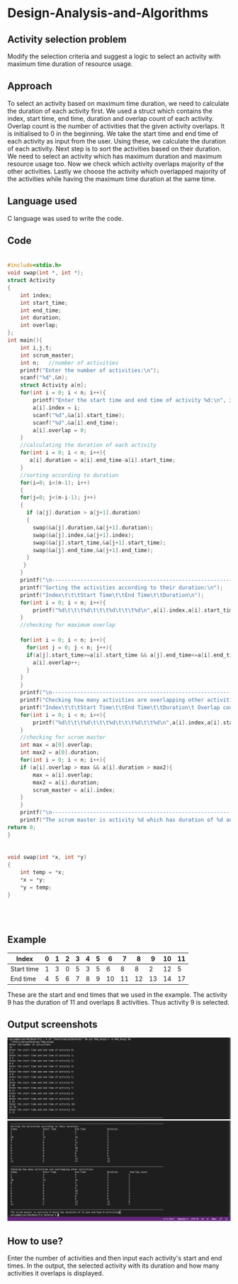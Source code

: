 # Design-Analysis-and-Algorithms
## Activity selection problem
Modify the selection criteria and suggest a logic to select an activity with maximum time duration of resource usage.

## Approach
To select an activity based on maximum time duration, we need to calculate the duration of each activity first.
We used a struct which contains the index, start time, end time, duration and overlap count of each activity. Overlap count is the number of activities that the given activity overlaps. It is initialised to 0 in the beginning.
We take the start time and end time of each activity as input from the user. Using these, we calculate the duration of each activity.
Next step is to sort the activities based on their duration. We need to select an activity which has maximum duration and maximum resource usage too.
Now we check which activity overlaps majority of the other activities. Lastly we choose the activity which overlapped majority of the activities while having the maximum time duration at the same time.

## Language used
C language was used to write the code.

## Code
```C

#include<stdio.h>
void swap(int *, int *);
struct Activity 
{ 
    int index;
    int start_time;
    int end_time;
    int duration;
    int overlap;
}; 
int main(){
    int i,j,t;
    int scrum_master;
    int n;   //number of activities
    printf("Enter the number of activities:\n");
    scanf("%d",&n);
    struct Activity a[n];
    for(int i = 0; i < n; i++){
        printf("Enter the start time and end time of activity %d:\n", i);
        a[i].index = i;
        scanf("%d",&a[i].start_time);
        scanf("%d",&a[i].end_time);
        a[i].overlap = 0;
    }
    //calculating the duration of each activity
    for(int i = 0; i < n; i++){
       a[i].duration = a[i].end_time-a[i].start_time;
    }
    //sorting according to duration
    for(i=0; i<(n-1); i++)
    {
    for(j=0; j<(n-i-1); j++)
    {
      if (a[j].duration > a[j+1].duration)
      {
        swap(&a[j].duration,&a[j+1].duration);
        swap(&a[j].index,&a[j+1].index);
        swap(&a[j].start_time,&a[j+1].start_time);
        swap(&a[j].end_time,&a[j+1].end_time);
      }
     }
    }
    printf("\n------------------------------------------------------------------------------------------------------------------\n");
    printf("Sorting the activities according to their duration:\n");
    printf("Index\t\t\tStart Time\t\tEnd Time\t\tDuration\n");
    for(int i = 0; i < n; i++){
        printf("%d\t\t\t%d\t\t\t%d\t\t\t%d\n",a[i].index,a[i].start_time,a[i].end_time,a[i].duration);
    }
    //checking for maximum overlap
    
    for(int i = 0; i < n; i++){
      for(int j = 0; j < n; j++){
      if(a[j].start_time>=a[i].start_time && a[j].end_time<=a[i].end_time){
        a[i].overlap++;
      }
    }
    }
    printf("\n------------------------------------------------------------------------------------------------------------------\n");
    printf("Checking how many activities are overlapping other activities:\n");
    printf("Index\t\t\tStart Time\t\tEnd Time\t\tDuration\t Overlap count\n");
    for(int i = 0; i < n; i++){
        printf("%d\t\t\t%d\t\t\t%d\t\t\t%d\t\t%d\n",a[i].index,a[i].start_time,a[i].end_time,a[i].duration,a[i].overlap);
    }
    //checking for scrum master
    int max = a[0].overlap;  
    int max2 = a[0].duration;      
    for(int i = 0; i < n; i++){
    if (a[i].overlap > max && a[i].duration > max2){
        max = a[i].overlap;
        max2 = a[i].duration;
        scrum_master = a[i].index;
    }
    }
    printf("\n------------------------------------------------------------------------------------------------------------------\n");
    printf("The scrum master is activity %d which has duration of %d and overlaps %d activities",scrum_master, max2, max);
return 0;
}


void swap(int *x, int *y)
{
    int temp = *x;
    *x = *y;
    *y = temp;
}
 

  


```
## Example
|Index  |  0 | 1  |  2 | 3  |  4 |  5 | 6  |  7 |  8 | 9  | 10  | 11  |
|-------|---|---|---|---|---|---|---|---|---|---|---|---|
|Start time  |  1 |  3 | 0  |  5 |  3 | 5  | 6  |  8 | 8  | 2  | 12  | 5  |
|End time   |  4 | 5  | 6  | 7  | 8  |  9 | 10  | 11  | 12  | 13  | 14  | 17  |

These are the start and end times that we used in the example. The activity 9 has the duration of 11 and overlaps 8 activities. Thus activity 9 is selected.

## Output screenshots
<img src="https://github.com/aarya-12/Design-Analysis-and-Algorithms/blob/main/Screenshot%202022-09-06%20at%207.40.59%20PM.png">
<br>
<img src="https://github.com/aarya-12/Design-Analysis-and-Algorithms/blob/main/Screenshot%202022-09-06%20at%207.41.29%20PM.png">

## How to use?
Enter the number of activities and then input each activity's start and end times. In the output, the selected activity with its duration and how many activities it overlaps is displayed.


